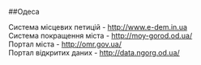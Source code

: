 ##Одеса

Система місцевих петицій - http://www.e-dem.in.ua  
Система покращення міста - http://moy-gorod.od.ua/  
Портал міста - http://omr.gov.ua/  
Портал відкритих даних - http://data.ngorg.od.ua/

